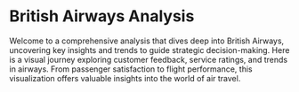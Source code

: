 # British Airways Analysis

Welcome to a comprehensive analysis that dives deep into British Airways, uncovering key insights and trends to guide strategic decision-making.
Here is a visual journey exploring customer feedback, service ratings, and trends in airways.
From passenger satisfaction to flight performance, this visualization offers valuable insights into the world of air travel.

